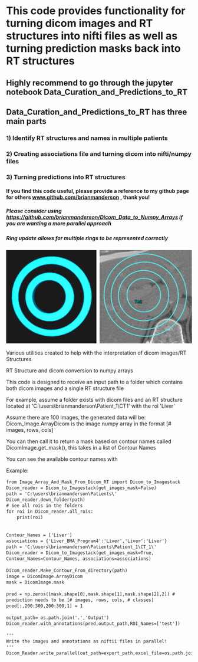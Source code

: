 # This code provides functionality for turning dicom images and RT structures into nifti files as well as turning prediction masks back into RT structures
## Highly recommend to go through the jupyter notebook Data_Curation_and_Predictions_to_RT
## Data_Curation_and_Predictions_to_RT has three main parts
### 1) Identify RT structures and names in multiple patients
### 2) Creating associations file and turning dicom into nifti/numpy files
### 3) Turning predictions into RT structures
#### If you find this code useful, please provide a reference to my github page for others www.github.com/brianmanderson , thank you!
##### Please consider using https://github.com/brianmanderson/Dicom_Data_to_Numpy_Arrays if you are wanting a more parallel approach
##### Ring update allows for multiple rings to be represented correctly
![multiple_rings.png](./Images/multiple_rings.png)

Various utilities created to help with the interpretation of dicom images/RT Structures

RT Structure and dicom conversion to numpy arrays

This code is designed to receive an input path to a folder which contains both dicom images and a single RT structure file

For example, assume a folder exists with dicom files and an RT structure located at 'C:\users\brianmanderson\Patient_1\CT1\' with the roi 'Liver'

Assume there are 100 images, the generated data will be:
Dicom_Image.ArrayDicom is the image numpy array in the format [# images, rows, cols]

You can then call it to return a mask based on contour names called DicomImage.get_mask(), this takes in a list of Contour Names

You can see the available contour names with

Example:

    from Image_Array_And_Mask_From_Dicom_RT import Dicom_to_Imagestack
    Dicom_reader = Dicom_to_Imagestack(get_images_mask=False)
    path = 'C:\users\brianmanderson\Patients\'
    Dicom_reader.down_folder(path)
    # See all rois in the folders
    for roi in Dicom_reader.all_rois:
        print(roi)
    
    
    Contour_Names = ['Liver']
    associations = {'Liver_BMA_Program4':'Liver','Liver':'Liver'}
    path = 'C:\users\brianmanderson\Patients\Patient_1\CT_1\'
    Dicom_reader = Dicom_to_Imagestack(get_images_mask=True, Contour_Names=Contour_Names, associations=associations)
    
    Dicom_reader.Make_Contour_From_directory(path)
    image = DicomImage.ArrayDicom
    mask = DicomImage.mask

    pred = np.zeros([mask.shape[0],mask.shape[1],mask.shape[2],2]) # prediction needs to be [# images, rows, cols, # classes]
    pred[:,200:300,200:300,1] = 1
    
    output_path= os.path.join('.','Output')
    Dicom_reader.with_annotations(pred,output_path,ROI_Names=['test'])
    
    '''
    Write the images and annotations as niftii files in parallel!
    '''
    Dicom_Reader.write_parallel(out_path=export_path,excel_file=os.path.join('.','MRN_Path_To_Iteration.xlsx'))
    